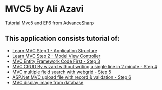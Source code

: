 <div id="header">
  <h1>MVC5 by Ali Azavi</h1>
  <p>Tutorial Mvc5 and EF6 from <a href="http://www.advancesharp.com/">AdvanceSharp</a></p>
</div>
<div id="main">
  <div>
    <h2>This application consists tutorial of:</h2>
    <ul>
      <li><a href="http://www.advancesharp.com/blog/1133/learn-mvc-step-1-application-structure">Learn MVC Step 1 - Application Structure</a></li>
      <li><a href="http://www.advancesharp.com/blog/1134/learn-mvc-step-2-model-view-controller">Learn MVC Step 2 - Model View Controller</a></li>
      <li><a href="http://www.advancesharp.com/blog/1135/mvc-entity-framework-code-first-step-3">MVC Entity Framework Code First - Step 3</a></li>
      <li><a href="http://www.advancesharp.com/blog/1140/mvc-crud-by-wizard-without-writing-a-single-line-in-2-minute-step-4">MVC CRUD By wizard without writing a single line in 2 minute - Step 4</a></li>
      <li><a href="http://www.advancesharp.com/blog/1141/mvc-multiple-field-search-with-webgrid-step-5">MVC multiple field search with webgrid - Step 5</a></li>
      <li><a href="http://www.advancesharp.com/blog/1142/asp-net-mvc-upload-file-with-record-validation-step-6">ASP.Net MVC upload file with record & validation - Step 6</a></li>
      <li><a href="http://www.advancesharp.com/blog/1188/mvc-display-image-from-database">MVC display image from database</a></li>
    </ul>
  </div>
</div>
